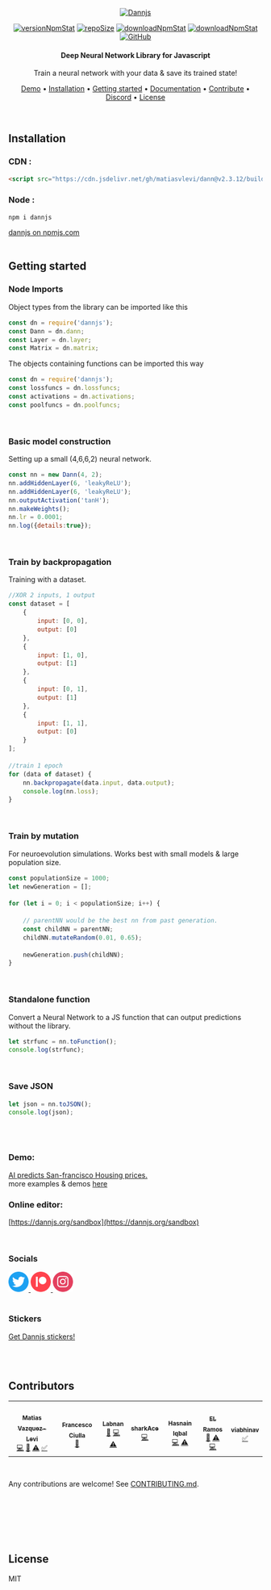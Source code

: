 
<p align="center">
  <a href="https://dannjs.org/">
    <img src="https://dannjs.org/transparentlogo.png" alt="Dannjs" height="150" />
  </a>
</p>

<p align="center">
    <a href="https://www.npmjs.com/package/dannjs" target="_blank"><img src="https://img.shields.io/npm/v/dannjs?style=flat&color=f69e7b&labelColor=383e56&label=version" alt="versionNpmStat"/></a> <a href="https://github.com/matiasvlevi/Dann" target="_blank"><img src="https://img.shields.io/github/repo-size/matiasvlevi/Dann?style=flat&label=size&color=f69e7b&labelColor=383e56" alt="repoSize"/></a> <a href="https://www.npmjs.com/package/dannjs" target="_blank"><img src="https://img.shields.io/npm/dy/dannjs?style=flat&color=f69e7b&labelColor=383e56&label=npm" alt="downloadNpmStat"/></a> <a href="https://www.npmjs.com/package/dannjs" target="_blank"><img src="https://img.shields.io/jsdelivr/gh/hy/matiasvlevi/dann?label=cdn&style=flat&color=f69e7b&labelColor=383e56" alt="downloadNpmStat"/></a> <a href="https://raw.githubusercontent.com/matiasvlevi/Dann/master/LICENSE" target="_blank"><img alt="GitHub" src="https://img.shields.io/github/license/matiasvlevi/dann?color=f69e7b&labelColor=383e56" alt="Liscence"></a>
</p>
<h4 align="center">Deep Neural Network Library for Javascript</h4>
<p align="center">
    Train a neural network with your data & save its trained state!


  
</p>

<p align="center">
  <a href="#Demo">Demo</a> •
  <a href="#Installation">Installation</a> •
  <a href="#Getting-started">Getting started</a> •
  <a href="https://dannjs.org/docs/classes/Dann">Documentation</a> •
  <a href="https://github.com/matiasvlevi/Dann/blob/master/CONTRIBUTING.md">Contribute</a> •
  <a href="https://discord.gg/yeAqHsGdtU">Discord</a> •
  <a href="#license">License</a>
</p>
<br/>


## Installation
### CDN :
```html
<script src="https://cdn.jsdelivr.net/gh/matiasvlevi/dann@v2.3.12/build/dann.min.js"></script>
```
### Node :
```
npm i dannjs
```
[dannjs on npmjs.com](https://www.npmjs.com/package/dannjs)
<br/><br/>

## Getting started


### Node Imports

Object types from the library can be imported like this
```js
const dn = require('dannjs');
const Dann = dn.dann;
const Layer = dn.layer;
const Matrix = dn.matrix;
 ```

The objects containing functions can be imported this way
```js
const dn = require('dannjs');
const lossfuncs = dn.lossfuncs;
const activations = dn.activations;
const poolfuncs = dn.poolfuncs;
 ```

<br/>

### Basic model construction
Setting up a small (4,6,6,2) neural network.
```js
const nn = new Dann(4, 2);
nn.addHiddenLayer(6, 'leakyReLU');
nn.addHiddenLayer(6, 'leakyReLU');
nn.outputActivation('tanH');
nn.makeWeights();
nn.lr = 0.0001;
nn.log({details:true});
```
<br/>


### Train by backpropagation
Training with a dataset.
```js
//XOR 2 inputs, 1 output
const dataset = [
    {
        input: [0, 0],
        output: [0]
    },
    {
        input: [1, 0],
        output: [1]
    },
    {
        input: [0, 1],
        output: [1]
    },
    {
        input: [1, 1],
        output: [0]
    }
];

//train 1 epoch
for (data of dataset) {
    nn.backpropagate(data.input, data.output);
    console.log(nn.loss);
}
```

<br/>

### Train by mutation
For neuroevolution simulations. Works best with small models & large population size.
```js
const populationSize = 1000;
let newGeneration = [];

for (let i = 0; i < populationSize; i++) {

    // parentNN would be the best nn from past generation.
    const childNN = parentNN;
    childNN.mutateRandom(0.01, 0.65);

    newGeneration.push(childNN);
}
```

<br/>

### Standalone function
Convert a Neural Network to a JS function that can output predictions without the library.
```js
let strfunc = nn.toFunction();
console.log(strfunc);
```

<br/>

### Save JSON
```js
let json = nn.toJSON();
console.log(json);
```

<br/>

<br/>

### Demo:
[AI predicts San-francisco Housing prices.](https://dannjs.org/livedemo.html) <br/>
more examples & demos [here](https://dannjs.org/#exm)
<br/>


### Online editor:

[https://dannjs.org/sandbox](https://dannjs.org/sandbox)

<br/>

### Socials

<div>
<a href="https://twitter.com/DannjsAi" target="_blank">
<img src=https://raw.githubusercontent.com/matiasvlevi/SocialMediaIcons/main/twitter.svg alt=twitter width=40px />
</a>
<a href="https://patreon.com/dannjs" target="_blank">
<img src=https://raw.githubusercontent.com/matiasvlevi/SocialMediaIcons/main/patreon.svg alt=twitter width=40px />
</a>
<a href="https://instagram.com/dannj.s" target="_blank">
<img src=https://raw.githubusercontent.com/matiasvlevi/SocialMediaIcons/main/instagram.svg alt=twitter width=40px />
</a>
</div>

<br/>

### Stickers
[Get Dannjs stickers!](https://www.redbubble.com/i/sticker/Dannjs-by-Dannjs/76468421.EJUG5)


<br/><br/>
 

## Contributors

<!-- ALL-CONTRIBUTORS-LIST:START - Do not remove or modify this section -->
<!-- prettier-ignore-start -->
<!-- markdownlint-disable -->
<table>
  <tr>
    <td align="center"><a href="https://www.linkedin.com/in/matias-vazquez-levi-846a991a6/"><img src="https://avatars.githubusercontent.com/u/50473168?v=4?s=100" width="100px;" alt=""/><br /><sub><b>Matias Vazquez-Levi</b></sub></a><br /><a href="https://github.com/matiasvlevi/Dann/commits?author=matiasvlevi" title="Code">💻</a> <a href="https://github.com/matiasvlevi/Dann/commits?author=matiasvlevi" title="Documentation">📖</a> <a href="https://github.com/matiasvlevi/Dann/commits?author=matiasvlevi" title="Tests">⚠️</a> <a href="#tutorial-matiasvlevi" title="Tutorials">✅</a></td>
    <td align="center"><a href="https://github.com/FrancescoXX"><img src="https://avatars.githubusercontent.com/u/18360871?v=4?s=100" width="100px;" alt=""/><br /><sub><b>Francesco Ciulla</b></sub></a><br /><a href="#talk-FrancescoXX" title="Talks">📢</a></td>
    <td align="center"><a href="https://github.com/Labnann"><img src="https://avatars.githubusercontent.com/u/55809005?v=4?s=100" width="100px;" alt=""/><br /><sub><b>Labnan</b></sub></a><br /><a href="https://github.com/matiasvlevi/Dann/issues?q=author%3ALabnann" title="Bug reports">🐛</a> <a href="https://github.com/matiasvlevi/Dann/commits?author=Labnann" title="Code">💻</a> <a href="https://github.com/matiasvlevi/Dann/commits?author=Labnann" title="Tests">⚠️</a></td>
    <td align="center"><a href="https://github.com/SharkAce"><img src="https://avatars.githubusercontent.com/u/85720638?v=4?s=100" width="100px;" alt=""/><br /><sub><b>sharkAce</b></sub></a><br /><a href="https://github.com/matiasvlevi/Dann/commits?author=SharkAce" title="Code">💻</a></td>
    <td align="center"><a href="https://github.com/shirsho1106"><img src="https://avatars.githubusercontent.com/u/60136067?v=4?s=100" width="100px;" alt=""/><br /><sub><b>Hasnain Iqbal</b></sub></a><br /><a href="https://github.com/matiasvlevi/Dann/commits?author=shirsho1106" title="Code">💻</a> <a href="https://github.com/matiasvlevi/Dann/commits?author=shirsho1106" title="Tests">⚠️</a></td>
    <td align="center"><a href="https://github.com/ramos-papadopoulos"><img src="https://avatars.githubusercontent.com/u/82990932?v=4?s=100" width="100px;" alt=""/><br /><sub><b>EL Ramos</b></sub></a><br /><a href="https://github.com/matiasvlevi/Dann/issues?q=author%3Aramos-papadopoulos" title="Bug reports">🐛</a> <a href="https://github.com/matiasvlevi/Dann/commits?author=ramos-papadopoulos" title="Tests">⚠️</a> <a href="https://github.com/matiasvlevi/Dann/commits?author=ramos-papadopoulos" title="Code">💻</a></td>
    <td align="center"><a href="https://github.com/viabhinav"><img src="https://avatars.githubusercontent.com/u/48197061?v=4?s=100" width="100px;" alt=""/><br /><sub><b>viabhinav</b></sub></a><br /><a href="#tutorial-viabhinav" title="Tutorials">✅</a></td>
  </tr>
</table>

<!-- markdownlint-restore -->
<!-- prettier-ignore-end -->

<!-- ALL-CONTRIBUTORS-LIST:END -->

<br/>

Any contributions are welcome! See [CONTRIBUTING.md](https://github.com/matiasvlevi/Dann/blob/master/CONTRIBUTING.md).

<br/><br/><br/><br/><br/>

## License

MIT


